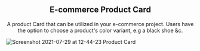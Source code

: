 ## <center>E-commerce Product Card</center>
<center>A product Card that can be utilized in your e-commerce project. Users have the option to choose a product's color variant, e.g a black shoe &c.</center>

![Screenshot 2021-07-29 at 12-44-23 Product Card](https://user-images.githubusercontent.com/30528167/127470485-5d00026c-2867-4672-9e8a-14c323a57f3a.png)
